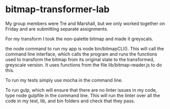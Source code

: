 # bitmap-transformer-lab

My group members were Tre and Marshall, but we only worked together on Friday and are submitting separate assignments.

For my transform I took the non-palette bitmap and made it greyscals.

the node command to run my app is node bin/bitmapCLI(). This will call the command line interface, which calls the program and runs the functions used to transform the bitmap from its original state to the transformed, greyscale version. It uses functions from the file lib/bitmap-reader.js to do this.

To run my tests simply use mocha in the command line.

To run gulp, which will ensure that there are no linter issues in my code, type node gulpfile in the command line. This will run the linter over all the code in my test, lib, and bin folders and check that they pass.
